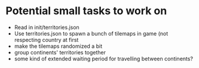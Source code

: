 # Potential small tasks to work on

- Read in init/territories.json
- Use territories.json to spawn a bunch of tilemaps in game (not respecting country at first
- make the tilemaps randomized a bit
- group continents' territories together
- some kind of extended waiting period for travelling between continents?